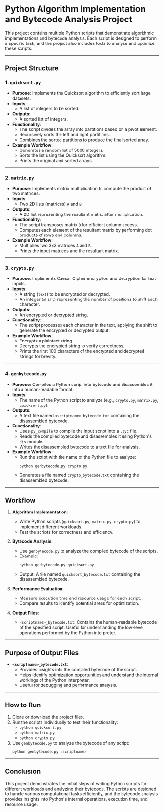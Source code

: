 # Python Algorithm Implementation and Bytecode Analysis Project

This project contains multiple Python scripts that demonstrate algorithmic implementations and bytecode analysis. Each script is designed to perform a specific task, and the project also includes tools to analyze and optimize these scripts.

---

## **Project Structure**

### **1. `quicksort.py`**
- **Purpose**: Implements the Quicksort algorithm to efficiently sort large datasets.
- **Inputs**:
    - A list of integers to be sorted.
- **Outputs**:
    - A sorted list of integers.
- **Functionality**:
    - The script divides the array into partitions based on a pivot element.
    - Recursively sorts the left and right partitions.
    - Combines the sorted partitions to produce the final sorted array.
- **Example Workflow**:
    - Generates a random list of 5000 integers.
    - Sorts the list using the Quicksort algorithm.
    - Prints the original and sorted arrays.

---

### **2. `matrix.py`**
- **Purpose**: Implements matrix multiplication to compute the product of two matrices.
- **Inputs**:
    - Two 2D lists (matrices) `A` and `B`.
- **Outputs**:
    - A 2D list representing the resultant matrix after multiplication.
- **Functionality**:
    - The script transposes matrix `B` for efficient column access.
    - Computes each element of the resultant matrix by performing dot products of rows and columns.
- **Example Workflow**:
    - Multiplies two 3x3 matrices `A` and `B`.
    - Prints the input matrices and the resultant matrix.

---

### **3. `crypto.py`**
- **Purpose**: Implements Caesar Cipher encryption and decryption for text inputs.
- **Inputs**:
    - A string (`text`) to be encrypted or decrypted.
    - An integer (`shift`) representing the number of positions to shift each character.
- **Outputs**:
    - An encrypted or decrypted string.
- **Functionality**:
    - The script processes each character in the text, applying the shift to generate the encrypted or decrypted output.
- **Example Workflow**:
    - Encrypts a plaintext string.
    - Decrypts the encrypted string to verify correctness.
    - Prints the first 100 characters of the encrypted and decrypted strings for brevity.

---

### **4. `genbytecode.py`**
- **Purpose**: Compiles a Python script into bytecode and disassembles it into a human-readable format.
- **Inputs**:
    - The name of the Python script to analyze (e.g., `crypto.py`, `matrix.py`, `quicksort.py`).
- **Outputs**:
    - A text file named `<scriptname>_bytecode.txt` containing the disassembled bytecode.
- **Functionality**:
    - Uses `py_compile` to compile the input script into a `.pyc` file.
    - Reads the compiled bytecode and disassembles it using Python's `dis` module.
    - Writes the disassembled bytecode to a text file for analysis.
- **Example Workflow**:
    - Run the script with the name of the Python file to analyze:
        ```python
        python genbytecode.py crypto.py
        ```
    - Generates a file named `crypto_bytecode.txt` containing the disassembled bytecode.

---

## **Workflow**

1. **Algorithm Implementation**:
   - Write Python scripts (`quicksort.py`, `matrix.py`, `crypto.py`) to implement different workloads.
   - Test the scripts for correctness and efficiency.

2. **Bytecode Analysis**:
   - Use `genbytecode.py` to analyze the compiled bytecode of the scripts.
   - Example:
     ```
     python genbytecode.py quicksort.py
     ```
   - Output: A file named `quicksort_bytecode.txt` containing the disassembled bytecode.

3. **Performance Evaluation**:
   - Measure execution time and resource usage for each script.
   - Compare results to identify potential areas for optimization.

4. **Output Files**:
   - `<scriptname>_bytecode.txt`: Contains the human-readable bytecode of the specified script. Useful for understanding the low-level operations performed by the Python interpreter.

---

## **Purpose of Output Files**

- **`<scriptname>_bytecode.txt`**:
  - Provides insights into the compiled bytecode of the script.
  - Helps identify optimization opportunities and understand the internal workings of the Python interpreter.
  - Useful for debugging and performance analysis.

---

## **How to Run**

1. Clone or download the project files.
2. Run the scripts individually to test their functionality:
   - `python quicksort.py`
   - `python matrix.py`
   - `python crypto.py`
3. Use `genbytecode.py` to analyze the bytecode of any script:
   ```python
   python genbytecode.py <scriptname>
   ```

---

## **Conclusion**

This project demonstrates the initial steps of writing Python scripts for different workloads and analyzing their bytecode. The scripts are designed to handle various computational tasks efficiently, and the bytecode analysis provides insights into Python's internal operations, execution time, and resource usage.